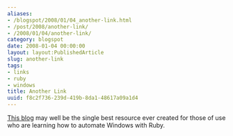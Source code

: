 ```yaml
---
aliases:
- /blogspot/2008/01/04_another-link.html
- /post/2008/another-link/
- /2008/01/04/another-link/
category: blogspot
date: 2008-01-04 00:00:00
layout: layout:PublishedArticle
slug: another-link
tags:
- links
- ruby
- windows
title: Another Link
uuid: f8c2f736-239d-419b-8da1-48617a09a1d4
---
```


<a href="http://rubyonwindows.blogspot.com/">This blog</a> may well be the single best resource ever created for those of use who are learning how to automate Windows with Ruby.
<!--more-->